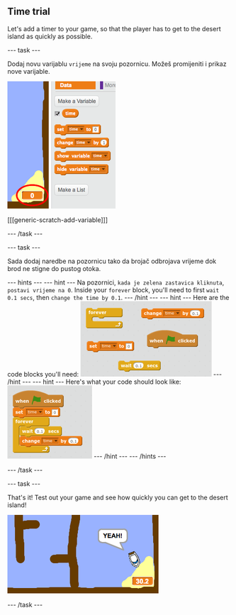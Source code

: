 ## Time trial

Let's add a timer to your game, so that the player has to get to the desert island as quickly as possible.

\--- task \---

Dodaj novu varijablu `vrijeme` na svoju pozornicu. Možeš promijeniti i prikaz nove varijable.

![screenshot](images/boat-variable.png)

[[[generic-scratch-add-variable]]]

\--- /task \---

\--- task \---

Sada dodaj naredbe na pozornicu tako da brojač odbrojava vrijeme dok brod ne stigne do pustog otoka.

\--- hints \--- \--- hint \--- Na pozornici, `kada je zelena zastavica kliknuta`, `postavi vrijeme na 0`. Inside your `forever` block, you'll need to first `wait 0.1 secs`, then `change the time by 0.1`. \--- /hint \--- \--- hint \--- Here are the code blocks you'll need: ![screenshot](images/boat-time-blocks.png) \--- /hint \--- \--- hint \--- Here's what your code should look like: ![screenshot](images/boat-time-code.png) \--- /hint \--- \--- /hints \---

\--- /task \---

\--- task \---

That's it! Test out your game and see how quickly you can get to the desert island!

![screenshot](images/boat-variable-test.png)

\--- /task \---